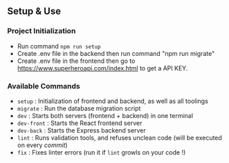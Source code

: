 ## Setup & Use

### Project Initialization

- Run command `npm run setup`
- Create .env file in the backend then run command "npm run migrate"
- Create .env file in the frontend then go to https://www.superheroapi.com/index.html to get a API KEY.

### Available Commands

- `setup` : Initialization of frontend and backend, as well as all toolings
- `migrate` : Run the database migration script
- `dev` : Starts both servers (frontend + backend) in one terminal
- `dev-front` : Starts the React frontend server
- `dev-back` : Starts the Express backend server
- `lint` : Runs validation tools, and refuses unclean code (will be executed on every _commit_)
- `fix` : Fixes linter errors (run it if `lint` growls on your code !)

